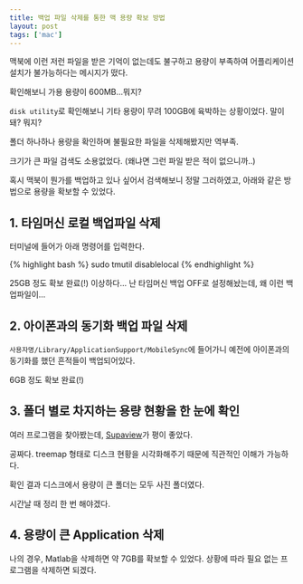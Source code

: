 ```yaml
---
title: 백업 파일 삭제를 통한 맥 용량 확보 방법
layout: post
tags: ['mac']
---
```


맥북에 이런 저런 파일을 받은 기억이 없는데도 불구하고 용량이 부족하여 어플리케이션 설치가 불가능하다는 메시지가 떴다.

확인해보니 가용 용량이 600MB...뭐지?

`disk utility`로 확인해보니 기타 용량이 무려 100GB에 육박하는 상황이었다. 말이 돼? 뭐지?

폴더 하나하나 용량을 확인하며 불필요한 파일을 삭제해봤지만 역부족.

크기가 큰 파일 검색도 소용없었다. (왜냐면 그런 파일 받은 적이 없으니까..)

혹시 맥북이 뭔가를 백업하고 있나 싶어서 검색해보니 정말 그러하였고, 아래와 같은 방법으로 용량을 확보할 수 있었다.


## 1. 타임머신 로컬 백업파일 삭제

터미널에 들어가 아래 명령어를 입력한다.

{% highlight bash %}
sudo tmutil disablelocal
{% endhighlight %}

25GB 정도 확보 완료(!)
이상하다... 난 타임머신 백업 OFF로 설정해놨는데, 왜 이런 백업파일이...


## 2. 아이폰과의 동기화 백업 파일 삭제

`사용자명/Library/ApplicationSupport/MobileSync`에 들어가니 예전에 아이폰과의 동기화를 했던 흔적들이 백업되어있다.

6GB 정도 확보 완료(!)


## 3. 폴더 별로 차지하는 용량 현황을 한 눈에 확인

여러 프로그램을 찾아봤는데, [Supaview](http://twinside.free.fr/supaview/)가 평이 좋았다. 

공짜다. treemap 형태로 디스크 현황을 시각화해주기 때문에 직관적인 이해가 가능하다.

확인 결과 디스크에서 용량이 큰 폴더는 모두 사진 폴더였다.

시간날 때 정리 한 번 해야겠다.


## 4. 용량이 큰 Application 삭제

나의 경우, Matlab을 삭제하면 약 7GB를 확보할 수 있었다. 상황에 따라 필요 없는 프로그램을 삭제하면 되겠다.

